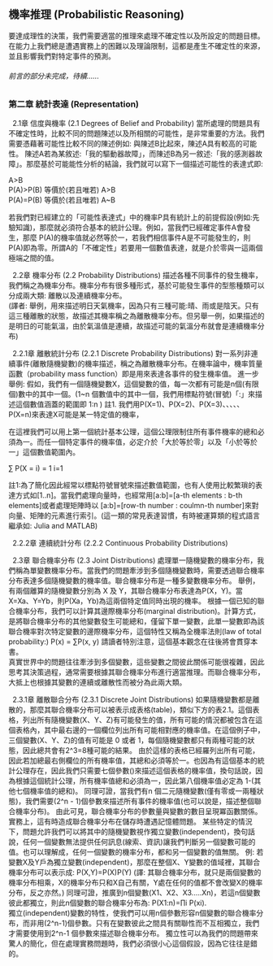 ## 機率推理 (Probabilistic Reasoning)

要達成理性的決策，我們需要適當的推理來處理不確定性以及所設定的問題目標。在能力上我們總是遭遇實務上的困難以及理論限制，這都是產生不確定性的來源，並且影響我們對特定事件的預測。

###### 前言的部分未完成，待續......


### 第二章 統計表達 (Representation)

&#160; 2.1章 信度與機率 (2.1 Degrees of Belief and Probability)
當所處理的問題具有不確定性時，比較不同的問題陳述以及所相關的可能性，是非常重要的方法。我們需要憑藉著可能性比較不同的陳述例如: 
與陳述B比起來，陳述A具有較高的可能性。
陳述A若為某敘述:「我的驅動器故障」，而陳述B為另一敘述:「我的感測器故障」。那麼基於可能能性分析的結論，我們就可以寫下一個描述可能性的表達式即:<br>

A>B <br>
P(A)>P(B) 等價於(若且唯若) A>B <br>
P(A)=P(B) 等價於(若且唯若) A~B <br>

若我們對已經建立的「可能性表達式」中的機率P具有統計上的前提假設(例如:先驗知識)，那麼就必須符合基本的統計公理。例如，當我們已經確定事件A會發生，那麼 P(A)的機率值就必然等於一，若我們相信事件A是不可能發生的，則 P(A)即為零。所謂A的「不確定性」若要用一個數值表達，就是介於零與一這兩個極端之間的值。<br>

&#160; 2.2章 機率分布 (2.2 Probability Distributions)
描述各種不同事件的發生機率，我們稱之為機率分布。機率分布有很多種形式，基於可能發生事件的型態種類可以分成兩大類: 離散以及連續機率分布。<br>
(譯者: 舉例，用來描述明日天氣機率，因為只有三種可能:晴、雨或是陰天。只有這三種離散的狀態，故描述其機率稱之為離散機率分布。但另舉一例，如果描述的是明日的可能氣溫，由於氣溫值是連續，故描述可能的氣溫分布就會是連續機率分布)

&#160;   2.2.1章  離散統計分布 (2.2.1 Discrete Probability Distributions)
對一系列非連續事件(離散隨機變數)的機率描述，稱之為離散機率分布。在機率論中，機率質量函數（probability mass function）即是用來表達各事件的發生機率值。
進一步舉例:
假如，我們有一個隨機變數X，這個變數的值，每一次都有可能是n個(有限個)數中的其中一個。(1~n 個數值中的其中一個，我們用標點符號(冒號)「:」來描述這個數值涵蓋的範圍即 1:n ) 註1.
我們用P(X=1)、P(X=2)、P(X=3)、、、、、P(X=n)來表達X可能是某一特定值的機率，

在這裡我們可以用上第一個統計基本公理，這個公理限制住所有事件機率的總和必須為一。而任一個特定事件的機率值，必定介於「大於等於零」以及「小於等於一」這個數值範圍內。

∑ P(X = i) = 1
i=1

註1:為了簡化因此經常以標點符號冒號來描述數值範圍，也有人使用比較繁瑣的表達方式如[1..n]。當我們處理向量時，也經常用[a:b]=[a-th elements : b-th elements]或者處理矩陣時以 [a:b]=[row-th number : coulmn-th number]來對向量、矩陣的元素進行索引。(這一類的常見表達習慣，有時被運算類的程式語言繼承如: Julia and MATLAB)


&#160;   2.2.2章  連續統計分布 (2.2.2 Continuous Probability Distributions)

&#160; 2.3章 聯合機率分布 (2.3 Joint Distributions)
處理單一隨機變數的機率分布，我們稱為單變數機率分布。當我們的問題牽涉到多個隨機變數時，需要透過聯合機率分布表達多個隨機變數的機率值。聯合機率分布是一種多變數機率分布。
舉例，有兩個離算的隨機變數分別為 X 及 Y，其聯合機率分布表達為P(X，Y)。當X=Xa、Y=Yb，則P(Xa，Yb)為這兩個特定值同時出現的機率。
根據一個已知的聯合機率分布，我們可以計算其邊際機率分布(marginal distribution)。計算方式，是將聯合機率分布的其他變數發生可能總和，僅留下單一變數，此單一變數即為該聯合機率對次特定變數的邊際機率分布，這個特性又稱為全機率法則(law of total probability:)
P(x) = ∑P(x, y)
請讀者特別注意，這個基本觀念在往後將會貫穿本書。<br>
真實世界中的問題往往牽涉到多個變數，這些變數之間彼此關係可能很複雜，因此思考其決策過程，通常需要根據其聯合機率分布進行適當推理。而聯合機率分布，大抵上也根據其變數的連續或離散性而被分為此兩大類。

&#160;   2.3.1章  離散聯合分布 (2.3.1 Discrete Joint Distributions)
如果隨機變數都是離散的，那麼其聯合機率分布可以被表示成表格(table)，類似下方的表2.1。這個表格，列出所有隨機變數(X、Y、Z)有可能發生的值，所有可能的情況都被包含在這個表格內，其中最右邊的一個欄位列出所有可能相對應的機率值。在這個例子中，三個變數(X、Y、Z)的值有可能是 0 或者 1，每個隨機變數都只有兩種可能的狀態，因此總共會有2^3=8種可能的結果。
由於這樣的表格已經羅列出所有可能，因此若加總最右側欄位的所有機率值，其總和必須等於一。也因為有這個基本的統計公理存在，因此我們只需要七個參數()來描述這個表格的機率值，換句話說，因為根據這個統計公理，所有機率值總和必須為一，因此第八個機率值必定為 1-(其他七個機率值的總和)。
同理可證，當我們有n 個二元隨機變數(僅有零或一兩種狀態)，我們需要(2^n - 1)個參數來描述所有事件的機率值(也可以說是，描述整個聯合機率分布)。
由此可見，聯合機率分布的參數量與變數的數目呈現冪函數關係。實務上，這有時造成聯合機率分布在儲存時遭遇記憶體問題。
某些特定的情況下，問題允許我們可以將其中的隨機變數視作獨立變數(independent)，換句話說，任何一個變數無法提供任何訊息(線索、資訊)讓我們判斷另一個變數可能的值。也可以理解成，任何一個變數的機率分布，都和另一個變數的值無關。
例: 若變數X及Y戶為獨立變數(independent)，那麼在整個X、Y變數的值域裡，其聯合機率分布可以表示成: P(X,Y)=P(X)P(Y)
(譯: 其聯合機率分布，就只是兩個變數的機率分布相乘，X的機率分布只和X自己有關，Y處在任何的值都不會改變X的機率分布，反之亦然。)
同理可證，推廣到n個變數(X1、X2、X3.....Xn)，若這n個變數彼此都獨立，則此n個變數的聯合機率分布為: P(X1:n)=∏i P(xi). <br>
獨立(independent)變數的特性，使我們可以用n個參數形容n個變數的聯合機率分布，而非用(2^n-1)個參數。只有在變數彼此之間具有關聯性而不互相獨立，我們才需要使用到2^n-1 個參數來描述聯合機率分布。
獨立性可以為我們的問題帶來驚人的簡化，但在處理實務問題時，我們必須很小心這個假設，因為它往往是錯的。
